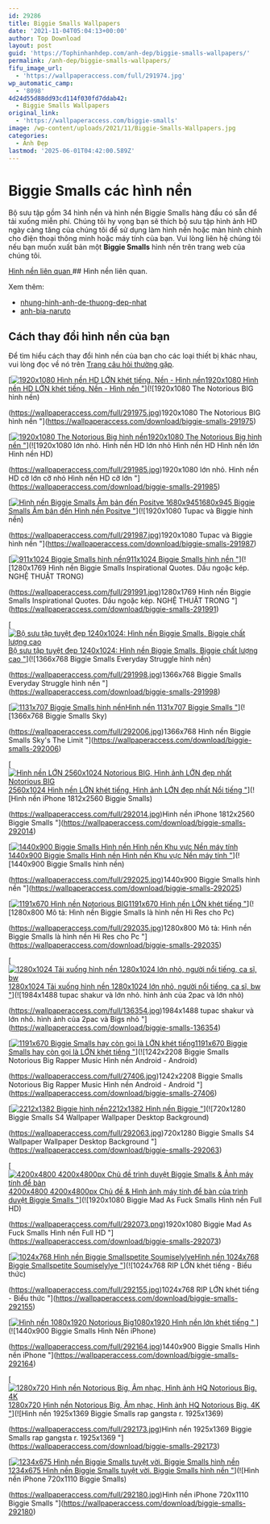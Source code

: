 ```yaml
---
id: 29286
title: Biggie Smalls Wallpapers
date: '2021-11-04T05:04:13+00:00'
author: Top Download
layout: post
guid: 'https://Tophinhanhdep.com/anh-dep/biggie-smalls-wallpapers/'
permalink: /anh-dep/biggie-smalls-wallpapers/
fifu_image_url:
  - 'https://wallpaperaccess.com/full/291974.jpg'
wp_automatic_camp:
  - '8098'
4d24d55d88dd93cd114f030fd7ddab42:
  - Biggie Smalls Wallpapers
original_link:
  - 'https://wallpaperaccess.com/biggie-smalls'
image: /wp-content/uploads/2021/11/Biggie-Smalls-Wallpapers.jpg
categories:
  - Ảnh Đẹp
lastmod: '2025-06-01T04:42:00.589Z'
---
```

# Biggie Smalls các hình nền

Bộ sưu tập gồm 34 hình nền và hình nền Biggie Smalls hàng đầu có sẵn để tải xuống miễn phí. Chúng tôi hy vọng bạn sẽ thích bộ sưu tập hình ảnh HD ngày càng tăng của chúng tôi để sử dụng làm hình nền hoặc màn hình chính cho điện thoại thông minh hoặc máy tính của bạn. Vui lòng liên hệ chúng tôi nếu bạn muốn xuất bản một **Biggie Smalls** hình nền trên trang web của chúng tôi.

[Hình nền liên quan ](#related) ## Hình nền liên quan.

   
 Xem thêm:

   
- [nhung-hinh-anh-de-thuong-dep-nhat](https://tophinhanhdep.com/hinh-anh-de-thuong/nhung-hinh-anh-de-thuong-dep-nhat/)
- [anh-bia-naruto](https://tophinhanhdep.com/anh-naruto/anh-bia-naruto/)

## Cách thay đổi hình nền của bạn

Để tìm hiểu cách thay đổi hình nền của bạn cho các loại thiết bị khác nhau, vui lòng đọc về nó trên [Trang câu hỏi thường gặp](https://tophinhanhdep.com/faq/).

  
[[![1920x1080 Hình nền HD LỚN khét tiếng.  Nền - Hình nền](https://wallpaperaccess.com/full/291974.jpg)1920x1080 Hình nền HD LỚN khét tiếng. Nền - Hình nền "](https://wallpaperaccess.com/download/biggie-smalls-291974)](![1920x1080 The Notorious BIG hình nền)

(https://wallpaperaccess.com/full/291975.jpg)1920x1080 The Notorious BIG hình nền "](https://wallpaperaccess.com/download/biggie-smalls-291975)

[[![1920x1080 The Notorious Big hình nền](https://wallpaperaccess.com/full/291979.jpg)1920x1080 The Notorious Big hình nền "](https://wallpaperaccess.com/download/biggie-smalls-291979)](![1920x1080 lớn nhỏ.  Hình nền HD lớn nhỏ Hình nền HD Hình nền lớn Hình nền HD)

(https://wallpaperaccess.com/full/291985.jpg)1920x1080 lớn nhỏ. Hình nền HD cỡ lớn cỡ nhỏ Hình nền HD cỡ lớn "](https://wallpaperaccess.com/download/biggie-smalls-291985)

[[![Hình nền Biggie Smalls Âm bản đến Positve 1680x945](https://wallpaperaccess.com/full/291986.jpg)1680x945 Biggie Smalls Âm bản đến Hình nền Positve "](https://wallpaperaccess.com/download/biggie-smalls-291986)](![1920x1080 Tupac và Biggie hình nền)

(https://wallpaperaccess.com/full/291987.jpg)1920x1080 Tupac và Biggie hình nền "](https://wallpaperaccess.com/download/biggie-smalls-291987)

[[![911x1024 Biggie Smalls hình nền](https://wallpaperaccess.com/full/291990.jpg)911x1024 Biggie Smalls hình nền "](https://wallpaperaccess.com/download/biggie-smalls-291990)](![1280x1769 Hình nền Biggie Smalls Inspirational Quotes.  Dấu ngoặc kép.  NGHỆ THUẬT TRONG)

(https://wallpaperaccess.com/full/291991.jpg)1280x1769 Hình nền Biggie Smalls Inspirational Quotes. Dấu ngoặc kép. NGHỆ THUẬT TRONG "](https://wallpaperaccess.com/download/biggie-smalls-291991)

[[![Bộ sưu tập tuyệt đẹp 1240x1024: Hình nền Biggie Smalls, Biggie chất lượng cao](https://wallpaperaccess.com/full/291993.png)Bộ sưu tập tuyệt đẹp 1240x1024: Hình nền Biggie Smalls, Biggie chất lượng cao "](https://wallpaperaccess.com/download/biggie-smalls-291993)](![1366x768 Biggie Smalls Everyday Struggle hình nền)

(https://wallpaperaccess.com/full/291998.jpg)1366x768 Biggie Smalls Everyday Struggle hình nền "](https://wallpaperaccess.com/download/biggie-smalls-291998)

[[![1131x707 Biggie Smalls hình nền](https://wallpaperaccess.com/full/292000.jpg)Hình nền 1131x707 Biggie Smalls "](https://wallpaperaccess.com/download/biggie-smalls-292000)](![1366x768 Biggie Smalls Sky)

(https://wallpaperaccess.com/full/292006.jpg)1366x768 Hình nền Biggie Smalls Sky's The Limit "](https://wallpaperaccess.com/download/biggie-smalls-292006)

[[![Hình nền LỚN 2560x1024 Notorious BIG, Hình ảnh LỚN đẹp nhất Notorious BIG](https://wallpaperaccess.com/full/292008.jpg)2560x1024 Hình nền LỚN khét tiếng, Hình ảnh LỚN đẹp nhất Nổi tiếng "](https://wallpaperaccess.com/download/biggie-smalls-292008)](![Hình nền iPhone 1812x2560 Biggie Smalls)

(https://wallpaperaccess.com/full/292014.jpg)Hình nền iPhone 1812x2560 Biggie Smalls "](https://wallpaperaccess.com/download/biggie-smalls-292014)

[[![1440x900 Biggie Smalls Hình nền Hình nền Khu vực Nền máy tính](https://wallpaperaccess.com/full/292019.png)1440x900 Biggie Smalls Hình nền Hình nền Khu vực Nền máy tính "](https://wallpaperaccess.com/download/biggie-smalls-292019)](![1440x900 Biggie Smalls hình nền)

(https://wallpaperaccess.com/full/292025.jpg)1440x900 Biggie Smalls hình nền "](https://wallpaperaccess.com/download/biggie-smalls-292025)

[[![1191x670 Hình nền Notorious BIG](https://wallpaperaccess.com/full/292030.jpg)1191x670 Hình nền LỚN khét tiếng "](https://wallpaperaccess.com/download/biggie-smalls-292030)](![1280x800 Mô tả: Hình nền Biggie Smalls là hình nền Hi Res cho Pc)

(https://wallpaperaccess.com/full/292035.jpg)1280x800 Mô tả: Hình nền Biggie Smalls là hình nền Hi Res cho Pc "](https://wallpaperaccess.com/download/biggie-smalls-292035)

[[![1280x1024 Tải xuống hình nền 1280x1024 lớn nhỏ, người nổi tiếng, ca sĩ, bw](https://wallpaperaccess.com/full/292042.jpg)1280x1024 Tải xuống hình nền 1280x1024 lớn nhỏ, người nổi tiếng, ca sĩ, bw "](https://wallpaperaccess.com/download/biggie-smalls-292042)](![1984x1488 tupac shakur và lớn nhỏ.  hình ảnh của 2pac và lớn nhỏ)

(https://wallpaperaccess.com/full/136354.jpg)1984x1488 tupac shakur và lớn nhỏ. hình ảnh của 2pac và Bigs nhỏ "](https://wallpaperaccess.com/download/biggie-smalls-136354)

[[![1191x670 Biggie Smalls hay còn gọi là LỚN khét tiếng](https://wallpaperaccess.com/full/292055.jpg)1191x670 Biggie Smalls hay còn gọi là LỚN khét tiếng "](https://wallpaperaccess.com/download/biggie-smalls-292055)](![1242x2208 Biggie Smalls Notorious Big Rapper Music Hình nền Android - Android)

(https://wallpaperaccess.com/full/27406.jpg)1242x2208 Biggie Smalls Notorious Big Rapper Music Hình nền Android - Android "](https://wallpaperaccess.com/download/biggie-smalls-27406)

[[![2212x1382 Biggie hình nền](https://wallpaperaccess.com/full/292060.jpg)2212x1382 Hình nền Biggie "](https://wallpaperaccess.com/download/biggie-smalls-292060)](![720x1280 Biggie Smalls S4 Wallpaper Wallpaper Desktop Background)

(https://wallpaperaccess.com/full/292063.jpg)720x1280 Biggie Smalls S4 Wallpaper Wallpaper Desktop Background "](https://wallpaperaccess.com/download/biggie-smalls-292063)

[[![4200x4800 4200x4800px Chủ đề trình duyệt Biggie Smalls & Ảnh máy tính để bàn](https://wallpaperaccess.com/full/292065.jpg)4200x4800 4200x4800px Chủ đề &amp; Hình ảnh máy tính để bàn của trình duyệt Biggie Smalls "](https://wallpaperaccess.com/download/biggie-smalls-292065)](![1920x1080 Biggie Mad As Fuck Smalls Hình nền Full HD)

(https://wallpaperaccess.com/full/292073.png)1920x1080 Biggie Mad As Fuck Smalls Hình nền Full HD "](https://wallpaperaccess.com/download/biggie-smalls-292073)

[[![1024x768 Hình nền Biggie Smallspetite Soumiselylye](https://wallpaperaccess.com/full/292152.jpg)Hình nền 1024x768 Biggie Smallspetite Soumiselylye "](https://wallpaperaccess.com/download/biggie-smalls-292152)](![1024x768 RIP LỚN khét tiếng - Biểu thức)

(https://wallpaperaccess.com/full/292155.jpg)1024x768 RIP LỚN khét tiếng - Biểu thức "](https://wallpaperaccess.com/download/biggie-smalls-292155)

[[![Hình nền 1080x1920 Notorious Big](https://wallpaperaccess.com/full/292160.jpg)1080x1920 Hình nền lớn khét tiếng " ](https://wallpaperaccess.com/download/biggie-smalls-292160)](![1440x900 Biggie Smalls Hình Nền iPhone)

(https://wallpaperaccess.com/full/292164.jpg)1440x900 Biggie Smalls Hình nền iPhone "](https://wallpaperaccess.com/download/biggie-smalls-292164)

[[![1280x720 Hình nền Notorious Big, Âm nhạc, Hình ảnh HQ Notorious Big.  4K](https://wallpaperaccess.com/full/292167.jpg)1280x720 Hình nền Notorious Big, Âm nhạc, Hình ảnh HQ Notorious Big. 4K "](https://wallpaperaccess.com/download/biggie-smalls-292167)](![Hình nền 1925x1369 Biggie Smalls rap gangsta r.  1925x1369)

(https://wallpaperaccess.com/full/292173.jpg)Hình nền 1925x1369 Biggie Smalls rap gangsta r. 1925x1369 "](https://wallpaperaccess.com/download/biggie-smalls-292173)

[[![1234x675 Hình nền Biggie Smalls tuyệt vời.  Biggie Smalls hình nền](https://wallpaperaccess.com/full/292177.jpg)1234x675 Hình nền Biggie Smalls tuyệt vời. Biggie Smalls hình nền "](https://wallpaperaccess.com/download/biggie-smalls-292177)](![Hình nền iPhone 720x1110 Biggie Smalls)

(https://wallpaperaccess.com/full/292180.jpg)Hình nền iPhone 720x1110 Biggie Smalls "](https://wallpaperaccess.com/download/biggie-smalls-292180)
